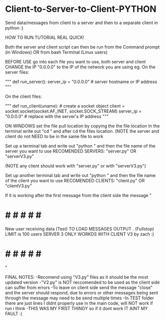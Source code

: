 # Client-to-Server-to-Client-PYTHON
Send data/messages from client to a server and then to a separate client in python :)

HOW TO RUN TUTORIAL REAL QUICK!

Both the server and client script can then be run from the Command prompt (in Windows)
OR from bash Terminal (Linux users)

BEFORE USE go into each file you want to use, both server and client
CHANGE the IP "0.0.0.0" to the IP of the network you are using eg.
On the server files:

"""
def run_server():
    server_ip = "0.0.0.0"  # server hostname or IP address
"""

On the client files:

"""
def run_client(uname):
    # create a socket object
    client = socket.socket(socket.AF_INET, socket.SOCK_STREAM)
    server_ip = "0.0.0.0"  # replace with the server's IP address
"""


ON WINDOWS set the file pull location by copying the the file location
In the terminal write out "cd " and after cd the files location.
(NOTE the server and client do not NEED to be in the same file to work


Set up a terminal tab and write out "python " and then the file name of the server you want to use
RECOMENDED SERVERS:
"server.py"
OR
"serverV3.py"

(NOTE any client should work with "server.py" or with "serverV3.py")


Set up another terminal tab and write out "python " and then the file name of the client you want to use
RECOMENDED CLIENTS:
"client.py"
OR
"clientV3.py"


If it is working after the first message from the client side the message
"
  # # # # # # #
  New user receiving data (Test)
  TO LOAD MESSAGES OUTPUT *.* (Fullstop)
  LIMIT is 100 users
  SERVER 3 ONLY WORKDS WITH CLIENT V3
  by zach :)
  # # # # # # #
"

FINAL NOTES:
	-Recomend using "V3.py" files as it should be the most updated version
	-"V2.py" is NOT reccomended to be used as the client side can suffer from errors 
	-To leave on client side send the message "close" and the server should respond, due to errors or other messages being sent through the message may need to be send multiple times 
	-In TEST folder there are just lines I didnt properly use in the main code, will NOT work if run i think 
	-THIS WAS MY FIRST THINGY so if it dont work IT AINT MY FAULT :(
 
